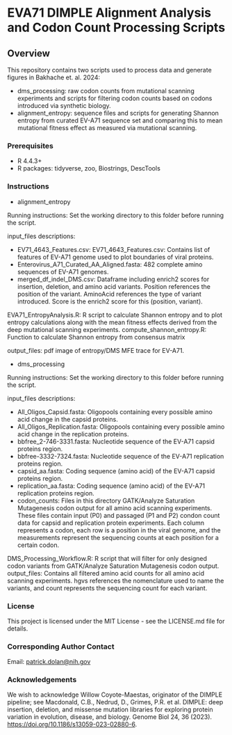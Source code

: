 # EVA71 DIMPLE Alignment Analysis and Codon Count Processing Scripts

## Overview

This repository contains two scripts used to process data and generate figures in Bakhache et. al. 2024:

- dms_processing: raw codon counts from mutational scanning experiments and scripts for filtering codon counts based on codons introduced via synthetic biology. 
- alignment_entropy: sequence files and scripts for generating Shannon entropy from curated EV-A71 sequence set and comparing this to mean mutational fitness effect as measured via mutational scanning.

### Prerequisites

- R 4.4.3+
- R packages: tidyverse, zoo, Biostrings, DescTools

### Instructions 
- alignment_entropy

Running instructions: Set the working directory to this folder before running the script.

input_files descriptions:
- EV71_4643_Features.csv: EV71_4643_Features.csv: Contains list of features of EV-A71 genome used to plot boundaries of viral proteins.
- Enterovirus_A71_Curated_AA_Aligned.fasta: 482 complete amino sequences of EV-A71 genomes.
- merged_df_indel_DMS.csv: Dataframe including enrich2 scores for insertion, deletion, and amino acid variants. Position references the position of the variant. AminoAcid references the type of variant introduced. Score is the enrich2 score for this (position, variant).

EVA71_EntropyAnalysis.R: R script to calculate Shannon entropy and to plot entropy calculations along with the mean fitness effects derived from the deep mutational scanning experiments. 
compute_shannon_entropy.R: Function to calculate Shannon entropy from consensus matrix

output_files: pdf image of entropy/DMS MFE trace for EV-A71.

- dms_processing

Running instructions: Set the working directory to this folder before running the script.

input_files descriptions:
- All_Oligos_Capsid.fasta: Oligopools containing every possible amino acid change in the capsid proteins.
- All_Oligos_Replication.fasta: Oligopools containing every possible amino acid change in the replication proteins.
- bbfree_2-746-3331.fasta: Nucleotide sequence of the EV-A71 capsid proteins region.
- bbfree-3332-7324.fasta: Nucleotide sequence of the EV-A71 replication proteins region.
- capsid_aa.fasta: Coding sequence (amino acid) of the EV-A71 capsid proteins region.
- replication_aa.fasta: Coding sequence (amino acid) of the EV-A71 replication proteins region.
- codon_counts: Files in this directory GATK/Analyze Saturation Mutagenesis codon output for all amino acid scanning experiments. These files contain input (P0) and passaged (P1 and P2) condon count data for capsid and replication protein experiments. Each column represents a codon, each row is a position in the viral genome, and the measurements represent the sequencing counts at each position for a certain codon.

DMS_Processing_Workflow.R: R script that will filter for only designed codon variants from GATK/Analyze Saturation Mutagenesis codon output. 
output_files: Contains all filtered amino acid counts for all amino acid scanning experiments. hgvs references the nomenclature used to name the variants, and count represents the sequencing count for each variant. 

### License

This project is licensed under the MIT License - see the LICENSE.md file for details.

### Corresponding Author Contact

Email: patrick.dolan@nih.gov

### Acknowledgements
We wish to acknowledge Willow Coyote-Maestas, originator of the DIMPLE pipeline; see Macdonald, C.B., Nedrud, D., Grimes, P.R. et al. DIMPLE: deep insertion, deletion, and missense mutation libraries for exploring protein variation in evolution, disease, and biology. Genome Biol 24, 36 (2023). https://doi.org/10.1186/s13059-023-02880-6.
